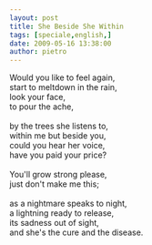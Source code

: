 ```yaml
---
layout: post
title: She Beside She Within
tags: [speciale,english,]
date: 2009-05-16 13:38:00
author: pietro
---
```

Would you like to feel again,<br/>start to meltdown in the rain,<br/>look your face,<br/>to pour the ache,<br/><br/>by the trees she listens to,<br/>within me but beside you,<br/>could you hear her voice,<br/>have you paid your price?<br/><br/>You'll grow strong please,<br/>just don't make me this;<br/><br/>as a nightmare speaks to night,<br/>a lightning ready to release,<br/>its sadness out of sight,<br/>and she's the cure and the disease.
